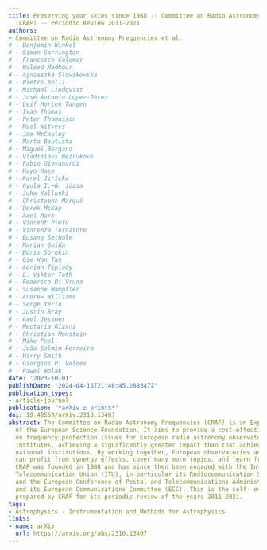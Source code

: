 ```yaml
---
title: Preserving your skies since 1988 -- Committee on Radio Astronomy Frequencies
  (CRAF) -- Periodic Review 2011-2021
authors:
- Committee on Radio Astronomy Frequencies et al.
# - Benjamin Winkel
# - Simon Garrington
# - Francesco Colomer
# - Waleed Madkour
# - Agnieszka Slowikowska
# - Pietro Bolli
# - Michael Lindqvist
# - José Antonio López-Pérez
# - Leif Morten Tangen
# - Ivan Thomas
# - Peter Thomasson
# - Roel Witvers
# - Joe McCauley
# - Marta Bautista
# - Miguel Bergano
# - Vladislavs Bezrukovs
# - Fabio Giovanardi
# - Hayo Hase
# - Karel Jiricka
# - Gyula I.~G. Józsa
# - Juha Kallunki
# - Christophe Marqué
# - Derek McKay
# - Axel Murk
# - Vincent Pietu
# - Vincenza Tornatore
# - Busang Sethole
# - Marian Soida
# - Boris Sorokin
# - Gie Han Tan
# - Adrian Tiplady
# - L. Viktor Tóth
# - Federico Di Vruno
# - Susanne Wampfler
# - Andrew Williams
# - Serge Yerin
# - Justin Bray
# - Axel Jessner
# - Nectaria Gizani
# - Christian Monstein
# - Mike Peel
# - João Salmim Ferreira
# - Harry Smith
# - Giorgios P. Veldes
# - Pawel Wolak
date: '2023-10-01'
publishDate: '2024-04-15T21:48:45.288347Z'
publication_types:
- article-journal
publication: '*arXiv e-prints*'
doi: 10.48550/arXiv.2310.13407
abstract: The Committee on Radio Astronomy Frequencies (CRAF) is an Expert Committee
  of the European Science Foundation. It aims to provide a cost-effective single voice
  on frequency protection issues for European radio astronomy observatories and research
  institutes, achieving a significantly greater impact than that achievable by individual
  national institutions. By working together, European observatories and institutes
  can profit from synergy effects, cover many more topics, and learn from each other.
  CRAF was founded in 1988 and has since then been engaged with the International
  Telecommunication Union (ITU), in particular its Radiocommunication Sector (ITU-R),
  and the European Conference of Postal and Telecommunications Administrations (CEPT)
  and its European Communications Committee (ECC). This is the self- evaluation report
  prepared by CRAF for its periodic review of the years 2011-2021.
tags:
- Astrophysics - Instrumentation and Methods for Astrophysics
links:
- name: arXiv
  url: https://arxiv.org/abs/2310.13407
---
```


